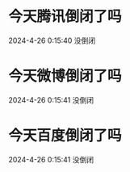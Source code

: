 # 今天腾讯倒闭了吗

2024-4-26 0:15:40 没倒闭

# 今天微博倒闭了吗

2024-4-26 0:15:41 没倒闭

# 今天百度倒闭了吗

2024-4-26 0:15:41 没倒闭

